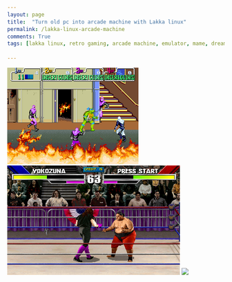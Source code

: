 ```yaml
---
layout: page
title:  "Turn old pc into arcade machine with Lakka linux"
permalink: /lakka-linux-arcade-machine
comments: True
tags: [lakka linux, retro gaming, arcade machine, emulator, mame, dreamcast, sega saturn, nes]

---
```



![wwfmania](/assets/games/tmntu.png)
![wwfmania](/assets/games/wwfmania.png)
<img src="./assets/openai_romtool/Level1-4.gif" width="266">

